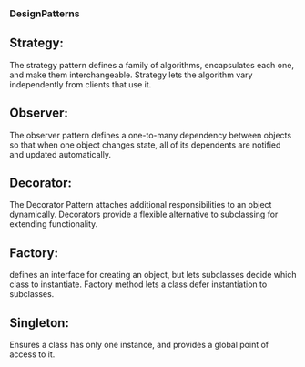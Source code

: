 ﻿### DesignPatterns
## Strategy:
The strategy pattern defines a family of algorithms, encapsulates each one, and make them interchangeable. Strategy lets the algorithm vary independently from clients that use it.

## Observer: 
The observer pattern defines a one-to-many dependency between objects so that when one object changes state, all of its dependents are notified and updated automatically.

## Decorator:
The Decorator Pattern attaches additional responsibilities to an object dynamically. Decorators provide a flexible alternative to subclassing for extending functionality.

## Factory:
defines an interface for creating an object, but lets subclasses decide which class to instantiate. Factory method lets a class defer instantiation to subclasses.

## Singleton:
Ensures a class has only one instance, and provides a global point of access to it.
